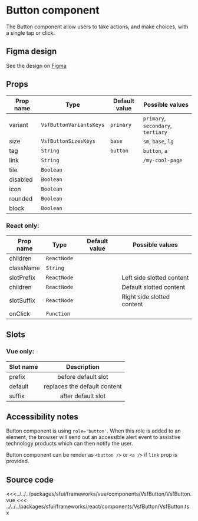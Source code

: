 # Button component

The Button component allow users to take actions, and make choices, with a single tap or click.

## Figma design

See the design on [Figma](https://www.figma.com/file/CWOkbpne0tDpSenT4ZEUTQ/%F0%9F%9B%A0-SFUI-2.0-%7C-Development?node-id=11375%3A16132)

## Props

| Prop name | Type                    | Default value | Possible values                    |
| --------- | ----------------------- | ------------- | ---------------------------------- |
| variant   | `VsfButtonVariantsKeys` | `primary`     | `primary`, `secondary`, `tertiary` |
| size      | `VsfButtonSizesKeys`    | `base`        | `sm`, `base`, `lg`                 |
| tag       | `String`                | `button`      | `button`, `a`                      |
| link      | `String`                |               | `/my-cool-page`                    |
| tile      | `Boolean`               |               |                                    |
| disabled  | `Boolean`               |               |                                    |
| icon      | `Boolean`               |               |                                    |
| rounded   | `Boolean`               |               |                                    |
| block     | `Boolean`               |               |                                    |

### React only:

| Prop name  | Type        | Default value | Possible values            |
| ---------- | ----------- | ------------- | -------------------------- |
| children   | `ReactNode` |               |                            |
| className  | `String`    |               |                            |
| slotPrefix | `ReactNode` |               | Left side slotted content  |
| children   | `ReactNode` |               | Default slotted content    |
| slotSuffix | `ReactNode` |               | Right side slotted content |
| onClick    | `Function`  |               |                            |

## Slots

### Vue only:

| Slot name |         Description          |
| --------- | :--------------------------: |
| prefix    |     before default slot      |
| default   | replaces the default content |
| suffix    |      after default slot      |

## Accessibility notes

Button component is using `role='button'`. When this role is added to an element, the browser will send out an accessible alert event to assistive technology products which can then notify the user.

Button component can be render as `<button />` or `<a />` if `link` prop is provided.

## Source code

<<<../../../packages/sfui/frameworks/vue/components/VsfButton/VsfButton.vue
<<< ../../../packages/sfui/frameworks/react/components/VsfButton/VsfButton.tsx
